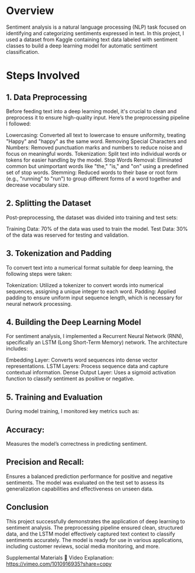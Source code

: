 # Overview
Sentiment analysis is a natural language processing (NLP) task focused on identifying and categorizing sentiments expressed in text. In this project, I used a dataset from Kaggle containing text data labeled with sentiment classes to build a deep learning model for automatic sentiment classification.

# Steps Involved

## 1. Data Preprocessing
Before feeding text into a deep learning model, it's crucial to clean and preprocess it to ensure high-quality input. Here’s the preprocessing pipeline I followed:

Lowercasing: Converted all text to lowercase to ensure uniformity, treating "Happy" and "happy" as the same word.
Removing Special Characters and Numbers: Removed punctuation marks and numbers to reduce noise and focus on meaningful words.
Tokenization: Split text into individual words or tokens for easier handling by the model.
Stop Words Removal: Eliminated common but unimportant words like "the," "is," and "on" using a predefined set of stop words.
Stemming: Reduced words to their base or root form (e.g., "running" to "run") to group different forms of a word together and decrease vocabulary size.

## 2. Splitting the Dataset
Post-preprocessing, the dataset was divided into training and test sets:

Training Data: 70% of the data was used to train the model.
Test Data: 30% of the data was reserved for testing and validation.

## 3. Tokenization and Padding
To convert text into a numerical format suitable for deep learning, the following steps were taken:

Tokenization: Utilized a tokenizer to convert words into numerical sequences, assigning a unique integer to each word.
Padding: Applied padding to ensure uniform input sequence length, which is necessary for neural network processing.

## 4. Building the Deep Learning Model
For sentiment analysis, I implemented a Recurrent Neural Network (RNN), specifically an LSTM (Long Short-Term Memory) network. The architecture includes:

Embedding Layer: Converts word sequences into dense vector representations.
LSTM Layers: Process sequence data and capture contextual information.
Dense Output Layer: Uses a sigmoid activation function to classify sentiment as positive or negative.

## 5. Training and Evaluation
During model training, I monitored key metrics such as:

## Accuracy: 
Measures the model’s correctness in predicting sentiment.
## Precision and Recall: 
Ensures a balanced prediction performance for positive and negative sentiments.
The model was evaluated on the test set to assess its generalization capabilities and effectiveness on unseen data.

## Conclusion
This project successfully demonstrates the application of deep learning to sentiment analysis. The preprocessing pipeline ensured clean, structured data, and the LSTM model effectively captured text context to classify sentiments accurately. The model is ready for use in various applications, including customer reviews, social media monitoring, and more.

Supplemental Materials
🎥 Video Explanation: https://vimeo.com/1010916935?share=copy
